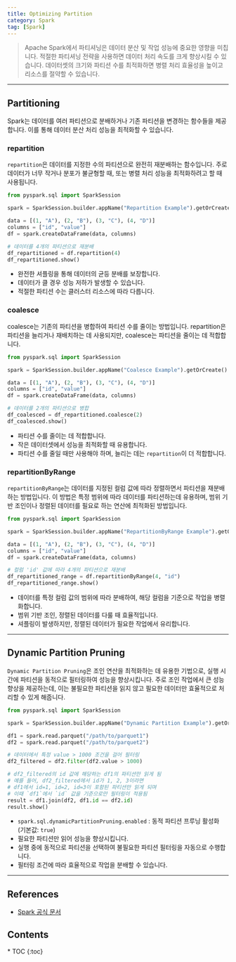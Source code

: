 ```yaml
---
title: Optimizing Partition
category: Spark
tag: [Spark]
---
```


> Apache Spark에서 파티셔닝은 데이터 분산 및 작업 성능에 중요한 영향을 미칩니다. 적절한 파티셔닝 전략을 사용하면 데이터 처리 속도를 크게 향상시킬 수 있습니다. 데이터셋의 크기와 파티션 수를 최적화하면 병렬 처리 효율성을 높이고 리소스를 절약할 수 있습니다.

---

## Partitioning

Spark는 데이터를 여러 파티션으로 분배하거나 기존 파티션을 변경하는 함수들을 제공합니다. 이를 통해 데이터 분산 처리 성능을 최적화할 수 있습니다.

### repartition

`repartition`은 데이터를 지정한 수의 파티션으로 완전히 재분배하는 함수입니다. 주로 데이터가 너무 작거나 분포가 불균형할 때, 또는 병렬 처리 성능을 최적화하려고 할 때 사용됩니다.

```python
from pyspark.sql import SparkSession

spark = SparkSession.builder.appName("Repartition Example").getOrCreate()

data = [(1, "A"), (2, "B"), (3, "C"), (4, "D")]
columns = ["id", "value"]
df = spark.createDataFrame(data, columns)

# 데이터를 4개의 파티션으로 재분배
df_repartitioned = df.repartition(4)
df_repartitioned.show()
```

- 완전한 셔플링을 통해 데이터의 균등 분배를 보장합니다.
- 데이터가 클 경우 성능 저하가 발생할 수 있습니다.
- 적절한 파티션 수는 클러스터 리소스에 따라 다릅니다.

### coalesce

coalesce는 기존의 파티션을 병합하여 파티션 수를 줄이는 방법입니다. repartition은 파티션을 늘리거나 재배치하는 데 사용되지만, coalesce는 파티션을 줄이는 데 적합합니다.

```python
from pyspark.sql import SparkSession

spark = SparkSession.builder.appName("Coalesce Example").getOrCreate()

data = [(1, "A"), (2, "B"), (3, "C"), (4, "D")]
columns = ["id", "value"]
df = spark.createDataFrame(data, columns)

# 데이터를 2개의 파티션으로 병합
df_coalesced = df_repartitioned.coalesce(2)
df_coalesced.show()
```

- 파티션 수를 줄이는 데 적합합니다.
- 작은 데이터셋에서 성능을 최적화할 때 유용합니다.
- 파티션 수를 줄일 때만 사용해야 하며, 늘리는 데는 `repartition`이 더 적합합니다.

### repartitionByRange

`repartitionByRange`는 데이터를 지정된 컬럼 값에 따라 정렬하면서 파티션을 재분배하는 방법입니다. 이 방법은 특정 범위에 따라 데이터를 파티션하는데 유용하며, 범위 기반 조인이나 정렬된 데이터를 필요로 하는 연산에 최적화된 방법입니다.

```python
from pyspark.sql import SparkSession

spark = SparkSession.builder.appName("RepartitionByRange Example").getOrCreate()

data = [(1, "A"), (2, "B"), (3, "C"), (4, "D")]
columns = ["id", "value"]
df = spark.createDataFrame(data, columns)

# 컬럼 'id' 값에 따라 4개의 파티션으로 재분배
df_repartitioned_range = df.repartitionByRange(4, "id")
df_repartitioned_range.show()
```

- 데이터를 특정 컬럼 값의 범위에 따라 분배하여, 해당 컬럼을 기준으로 작업을 병렬화합니다.
- 범위 기반 조인, 정렬된 데이터를 다룰 때 효율적입니다.
- 셔플링이 발생하지만, 정렬된 데이터가 필요한 작업에서 유리합니다.

---

## Dynamic Partition Pruning

`Dynamic Partition Pruning`은 조인 연산을 최적화하는 데 유용한 기법으로, 실행 시간에 파티션을 동적으로 필터링하여 성능을 향상시킵니다. 주로 조인 작업에서 큰 성능 향상을 제공하는데, 이는 불필요한 파티션을 읽지 않고 필요한 데이터만 효율적으로 처리할 수 있게 해줍니다.

```python
from pyspark.sql import SparkSession

spark = SparkSession.builder.appName("Dynamic Partition Example").getOrCreate()

df1 = spark.read.parquet("/path/to/parquet1")
df2 = spark.read.parquet("/path/to/parquet2")

# 데이터에서 특정 value > 1000 조건을 걸어 필터링
df2_filtered = df2.filter(df2.value > 1000)

# df2_filtered의 id 값에 해당하는 df1의 파티션만 읽게 됨
# 예를 들어, df2_filtered에서 id가 1, 2, 3이라면
# df1에서 id=1, id=2, id=3이 포함된 파티션만 읽게 되며
# 이때 `df1`에서 `id` 값을 기준으로만 필터링이 적용됨
result = df1.join(df2, df1.id == df2.id)
result.show()
```

- `spark.sql.dynamicPartitionPruning.enabled` : 동적 파티션 프루닝 활성화 (기본값: `true`)
- 필요한 파티션만 읽어 성능을 향상시킵니다.
- 실행 중에 동적으로 파티션을 선택하여 불필요한 파티션 필터링을 자동으로 수행합니다.
- 필터링 조건에 따라 효율적으로 작업을 분배할 수 있습니다.

---

## References

- [Spark 공식 문서](https://spark.apache.org/docs/latest/)

<nav class="post-toc" markdown="1">
  <h2>Contents</h2>
* TOC
{:toc}
</nav>
